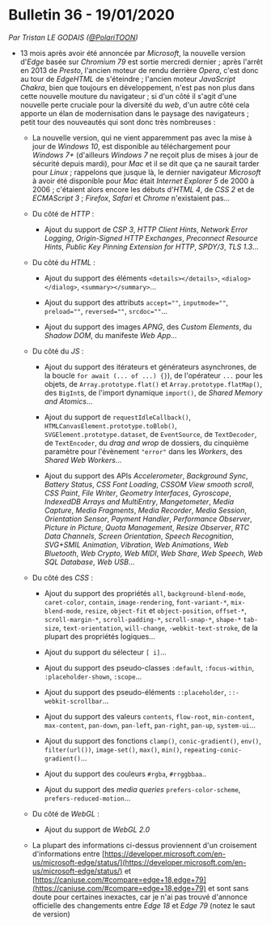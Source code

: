 # Bulletin 36 - 19/01/2020

*Par Tristan LE GODAIS ([@PolariTOON](https://github.com/PolariTOON))*

- 13 mois après avoir été annoncée par *Microsoft*, la nouvelle version d'*Edge* basée sur *Chromium 79* est sortie mercredi dernier ; après l'arrêt en 2013 de *Presto*, l'ancien moteur de rendu derrière *Opera*, c'est donc au tour de *EdgeHTML* de s'éteindre ; l'ancien moteur *JavaScript* *Chakra*, bien que toujours en développement, n'est pas non plus dans cette nouvelle mouture du navigateur ; si d'un côté il s'agit d'une nouvelle perte cruciale pour la diversité du *web*, d'un autre côté cela apporte un élan de modernisation dans le paysage des navigateurs ; petit tour des nouveautés qui sont donc très nombreuses :

	- La nouvelle version, qui ne vient apparemment pas avec la mise à jour de *Windows 10*, est disponible au téléchargement pour *Windows 7+* (d'ailleurs *Windows 7* ne reçoit plus de mises à jour de sécurité depuis mardi), pour *Mac* et il se dit que ça ne saurait tarder pour *Linux* ; rappelons que jusque là, le dernier navigateur *Microsoft* à avoir été disponible pour *Mac* était *Internet Explorer 5* de 2000 à 2006 ; c'étaient alors encore les débuts d'*HTML 4*, de *CSS 2* et de *ECMAScript 3* ; *Firefox*, *Safari* et *Chrome* n'existaient pas...

	- Du côté de *HTTP* :

		- Ajout du support de *CSP 3*, *HTTP Client Hints*, *Network Error Logging*, *Origin-Signed HTTP Exchanges*, *Preconnect Resource Hints*, *Public Key Pinning Extension for HTTP*, *SPDY/3*, *TLS 1.3*...

	- Du côté du *HTML* :

		- Ajout du support des éléments `<details></details>`, `<dialog></dialog>`, `<summary></summary>`...

		- Ajout du support des attributs `accept=""`, `inputmode=""`, `preload=""`, `reversed=""`, `srcdoc=""`...

		- Ajout du support des images *APNG*, des *Custom Elements*, du *Shadow DOM*, du manifeste *Web App*...

	- Du côté du *JS* :

		- Ajout du support des itérateurs et générateurs asynchrones, de la boucle `for await (... of ...) {}`), de l'opérateur `...` pour les objets, de `Array.prototype.flat()` et `Array.prototype.flatMap()`, des `BigInt`s, de l'import dynamique `import()`, de *Shared Memory and Atomics*...

		- Ajout du support de `requestIdleCallback()`, `HTMLCanvasElement.prototype.toBlob()`, `SVGElement.prototype.dataset`, de `EventSource`, de `TextDecoder`, de `TextEncoder`, du *drag and wrop* de dossiers, du cinquième paramètre pour l'évènement `"error"` dans les *Workers*, des *Shared Web Workers*...

		- Ajout du support des APIs *Accelerometer*, *Background Sync*, *Battery Status*, *CSS Font Loading*, *CSSOM View smooth scroll*, *CSS Paint*, *File Writer*, *Geometry Interfaces*, *Gyroscope*, *IndexedDB Arrays and MultiEntry*, *Mangetometer*, *Media Capture*, *Media Fragments*, *Media Recorder*, *Media Session*, *Orientation Sensor*, *Payment Handler*, *Performance Observer*, *Picture in Picture*, *Quota Management*, *Resize Observer*, *RTC Data Channels*, *Screen Orientation*, *Speech Recognition*, *SVG+SMIL Animation*, *Vibration*, *Web Animations*, *Web Bluetooth*, *Web Crypto*, *Web MIDI*, *Web Share*, *Web Speech*, *Web SQL Database*, *Web USB*...

	- Du côté des *CSS* :

		- Ajout du support des propriétés `all`, `background-blend-mode`, `caret-color`, `contain`, `image-rendering`, `font-variant-*`, `mix-blend-mode`, `resize`, `object-fit` et `object-position`, `offset-*`, `scroll-margin-*`, `scroll-padding-*`, `scroll-snap-*`, `shape-*` `tab-size`, `text-orientation`, `will-change`, `-webkit-text-stroke`, de la plupart des propriétés logiques...

		- Ajout du support du sélecteur `[ i]`...

		- Ajout du support des pseudo-classes `:default`, `:focus-within`, `:placeholder-shown`, `:scope`...

		- Ajout du support des pseudo-éléments `::placeholder`, `::-webkit-scrollbar`...

		- Ajout du support des valeurs `contents`, `flow-root`, `min-content`, `max-content`, `pan-down`, `pan-left`, `pan-right`, `pan-up`, `system-ui`...

		- Ajout du support des fonctions `clamp()`, `conic-gradient()`, `env()`, `filter(url())`, `image-set()`, `max()`, `min()`, `repeating-conic-gradient()`...

		- Ajout du support des couleurs `#rgba`, `#rrggbbaa`..

		- Ajout du support des *media queries* `prefers-color-scheme`, `prefers-reduced-motion`...

	- Du côté de *WebGL* :

		- Ajout du support de *WebGL 2.0*

	- La plupart des informations ci-dessus proviennent d'un croisement d'informations entre [https://developer.microsoft.com/en-us/microsoft-edge/status/](https://developer.microsoft.com/en-us/microsoft-edge/status/) et [https://caniuse.com/#compare=edge+18,edge+79](https://caniuse.com/#compare=edge+18,edge+79) et sont sans doute pour certaines inexactes, car je n'ai pas trouvé d'annonce officielle des changements entre *Edge 18* et *Edge 79* (notez le saut de version)
